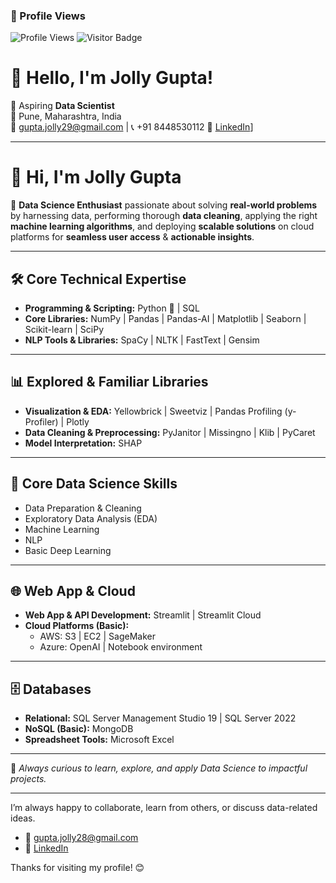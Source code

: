### 👀 Profile Views
![Profile Views](https://profile-counter.glitch.me/JollyGupta/count.svg?digits=4&style=flat-square&color=blue&label=👁️%20views)
![Visitor Badge](https://<your-vercel-app-name>.vercel.app/badge?page=JollyGupta)




# 👋 Hello, I'm Jolly Gupta!

🎯 Aspiring **Data Scientist**  
📍 Pune, Maharashtra, India  
📧 gupta.jolly29@gmail.com | 📞 +91 8448530112
🔗 [LinkedIn](https://www.linkedin.com/in/jolly-gupta-b7672a189/)]

---
# 👋 Hi, I'm Jolly Gupta  

🚀 **Data Science Enthusiast** passionate about solving **real-world problems** by harnessing data, performing thorough **data cleaning**, applying the right **machine learning algorithms**, and deploying **scalable solutions** on cloud platforms for **seamless user access** & **actionable insights**.  

---

## 🛠️ Core Technical Expertise  

- **Programming & Scripting:** Python 🐍 | SQL  
- **Core Libraries:** NumPy | Pandas | Pandas-AI | Matplotlib | Seaborn | Scikit-learn | SciPy  
- **NLP Tools & Libraries:** SpaCy | NLTK | FastText | Gensim  

---

## 📊 Explored & Familiar Libraries  

- **Visualization & EDA:** Yellowbrick | Sweetviz | Pandas Profiling (y-Profiler) | Plotly  
- **Data Cleaning & Preprocessing:** PyJanitor | Missingno | Klib | PyCaret  
- **Model Interpretation:** SHAP  

---

## 🎯 Core Data Science Skills  

- Data Preparation & Cleaning  
- Exploratory Data Analysis (EDA)  
- Machine Learning  
- NLP  
- Basic Deep Learning  

---

## 🌐 Web App & Cloud  

- **Web App & API Development:** Streamlit | Streamlit Cloud  
- **Cloud Platforms (Basic):**  
  - AWS: S3 | EC2 | SageMaker  
  - Azure: OpenAI | Notebook environment  

---

## 🗄️ Databases  

- **Relational:** SQL Server Management Studio 19 | SQL Server 2022  
- **NoSQL (Basic):** MongoDB  
- **Spreadsheet Tools:** Microsoft Excel  

---

📌 *Always curious to learn, explore, and apply Data Science to impactful projects.*  



---


I’m always happy to collaborate, learn from others, or discuss data-related ideas.

- 📧 gupta.jolly28@gmail.com  
- 🔗 [LinkedIn](https://www.linkedin.com/in/jolly-gupta-b7672a189/)

Thanks for visiting my profile! 😊

